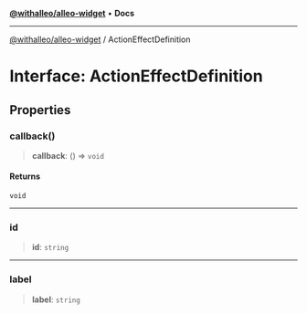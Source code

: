 [**@withalleo/alleo-widget**](../README.md) • **Docs**

***

[@withalleo/alleo-widget](../globals.md) / ActionEffectDefinition

# Interface: ActionEffectDefinition

## Properties

### callback()

> **callback**: () => `void`

#### Returns

`void`

***

### id

> **id**: `string`

***

### label

> **label**: `string`
